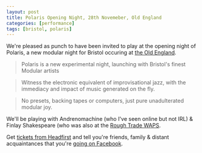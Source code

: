 ```yaml
---
layout: post
title: Polaris Opening Night, 28th Novemeber, Old England
categories: [performance]
tags: [bristol, polaris]
---
```


We're pleased as punch to have been invited to play at the opening night of Polaris, a new 
modular night for Bristol occuring at [the Old England](https://www.facebook.com/TheOldE/).


> Polaris is a new experimental night, launching with Bristol's finest Modular artists

> Witness the electronic equivalent of improvisational jazz,
> with the immediacy and impact of music generated on the fly.

> No presets, backing tapes or computers, just pure unadulterated modular joy.

We'll be playing with Andrenomachine (who I've seen online but not IRL) & Finlay Shakespeare 
(who was also at the [Rough Trade WAPS](/performance/2019/10/20/WAPS-rough-trade.html).

Get [tickets from Headfirst](https://www.headfirstbristol.co.uk/#date=2019-11-28&event_id=58938) and 
tell you're friends, family & distant acquaintances that you're [going on Facebook](https://www.facebook.com/events/2475550339397539/).
